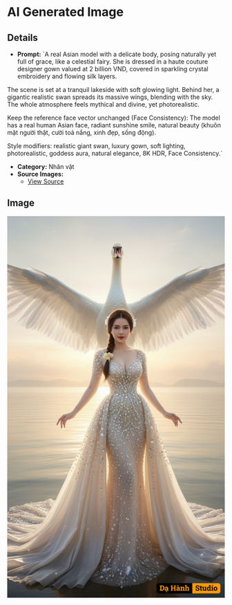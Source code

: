 # AI Generated Image

## Details
- **Prompt:** `A real Asian model with a delicate body, posing naturally yet full of grace, like a celestial fairy. She is dressed in a haute couture designer gown valued at 2 billion VND, covered in sparkling crystal embroidery and flowing silk layers.

The scene is set at a tranquil lakeside with soft glowing light. Behind her, a gigantic realistic swan spreads its massive wings, blending with the sky. The whole atmosphere feels mythical and divine, yet photorealistic.

Keep the reference face vector unchanged (Face Consistency): The model has a real human Asian face, radiant sunshine smile, natural beauty (khuôn mặt người thật, cười toả nắng, xinh đẹp, sống động).

Style modifiers: realistic giant swan, luxury gown, soft lighting, photorealistic, goddess aura, natural elegance, 8K HDR, Face Consistency.`
- **Category:** Nhân vật
- **Source Images:**
  - [View Source](https://raw.githubusercontent.com/lenzcomvth/ImageLibrary/main/Female.png)

## Image
![AI Generated Image](./image-2025-10-05T05-47-47-416Z-vzzsz.png)
